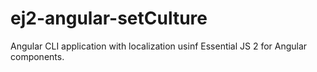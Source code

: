 # ej2-angular-setCulture
Angular CLI application with localization usinf Essential JS 2 for Angular components.
